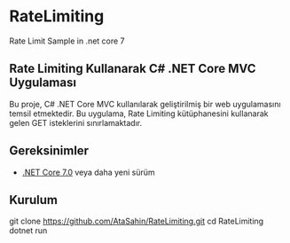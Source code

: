 # RateLimiting
Rate Limit Sample in .net core 7 


## Rate Limiting Kullanarak C# .NET Core MVC Uygulaması

Bu proje, C# .NET Core MVC kullanılarak geliştirilmiş bir web uygulamasını temsil etmektedir. Bu uygulama, Rate Limiting kütüphanesini kullanarak gelen GET isteklerini sınırlamaktadır.

## Gereksinimler

- [.NET Core 7.0](https://dotnet.microsoft.com/download) veya daha yeni sürüm

## Kurulum



git clone https://github.com/AtaSahin/RateLimiting.git
cd RateLimiting
dotnet run
